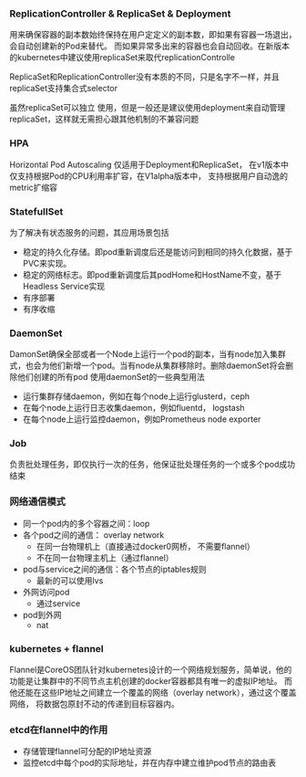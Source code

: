 ### ReplicationController & ReplicaSet & Deployment

用来确保容器的副本数始终保持在用户定定义的副本数，即如果有容器一场退出，会自动创建新的Pod来替代。
而如果异常多出来的容器也会自动回收。在新版本的kubernetes中建议使用replicaSet来取代replicationControlle

ReplicaSet和ReplicationController没有本质的不同，只是名字不一样，并且replicaSet支持集合式selector

虽然replicaSet可以独立 使用，但是一般还是建议使用deployment来自动管理replicaSet，这样就无需担心跟其他机制的不兼容问题

### HPA

Horizontal Pod Autoscaling 仅适用于Deployment和ReplicaSet， 在v1版本中仅支持根据Pod的CPU利用率扩容，在V1alpha版本中， 支持根据用户自动逸的metric扩缩容

### StatefullSet

为了解决有状态服务的问题，其应用场景包括

- 稳定的持久化存储。即pod重新调度后还是能访问到相同的持久化数据，基于PVC来实现。
- 稳定的网络标志。即pod重新调度后其podHome和HostName不变，基于Headless Service实现
- 有序部署
- 有序收缩

### DaemonSet

DamonSet确保全部或者一个Node上运行一个pod的副本，当有node加入集群式，也会为他们新增一个pod。当有node从集群移除时。删除daemonSet将会删除他们创建的所有pod 使用daemonSet的一些典型用法

- 运行集群存储daemon，例如在每个node上运行glusterd，ceph
- 在每个node上运行日志收集daemon，例如fluentd， logstash
- 在每个node上运行监控daemon，例如Prometheus node exporter

### Job

负责批处理任务，即仅执行一次的任务，他保证批处理任务的一个或多个pod成功结束

### 网络通信模式

- 同一个pod内的多个容器之间：loop
- 各个pod之间的通信： overlay network
  - 在同一台物理机上（直接通过docker0网桥， 不需要flannel）
  - 不在同一台物理主机上（通过flannel）
- pod与service之间的通信：各个节点的iptables规则
  - 最新的可以使用lvs
- 外网访问pod
  - 通过service
- pod到外网
  - nat

### kubernetes + flannel

Flannel是CoreOS团队针对kubernetes设计的一个网络规划服务，简单说，他的功能是让集群中的不同节点主机创建的docker容器都具有唯一的虚拟IP地址。 而他还能在这些IP地址之间建立一个覆盖的网络（overlay
network），通过这个覆盖网络， 将数据包原封不动的传递到目标容器内。

### etcd在flannel中的作用

- 存储管理flannel可分配的IP地址资源
- 监控etcd中每个pod的实际地址，并在内存中建立维护pod节点的路由表


